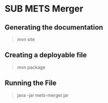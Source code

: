 SUB METS Merger
============

Generating the documentation
----------------------------
> mvn site

Creating a deployable file
--------------------------
> mvn package

Running the File
----------------
> java -jar mets-merger.jar